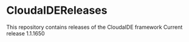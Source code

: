 # CloudaIDEReleases
This repository contains releases of 
the CloudaIDE framework
Current release 1.1.1650


